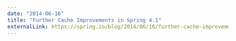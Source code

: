 ```yaml
---
date: "2014-06-16"
title: "Further Cache Improvements in Spring 4.1"
externalLink: https://spring.io/blog/2014/06/16/further-cache-improvements-in-spring-4-1
---
```

